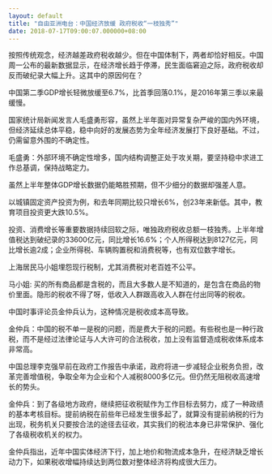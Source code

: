 ```yaml
---
layout: default
title: "自由亚洲电台：中国经济放缓 政府税收“一枝独秀”"
date: 2018-07-17T09:00:07.000000+08:00
---
```


按照传统观念，经济越差政府税收越少。但在中国体制下，两者却恰好相反。中国周一公布的最新数据显示，在经济增长趋于停滞，民生面临窘迫之际，政府税收却反而破纪录大幅上升。这其中的原因何在？

中国第二季GDP增长轻微放缓至6.7%，比首季回落0.1%，是2016年第三季以来最缓慢。

国家统计局新闻发言人毛盛勇形容，虽然上半年面对异常复杂严峻的国内外环境，但经济延续总体平稳，稳中向好的发展态势为全年经济发展打下良好基础。不过，仍需留意外围的不确定性。

毛盛勇：外部环境不确定性增多，国内结构调整正处于攻关期，要坚持稳中求进工作总基调，保持战略定力。

虽然上半年整体GDP增长数据仍能略胜预期，但不少细分的数据却强差人意。

以城镇固定资产投资为例，和去年同期比较只增长6%，创23年来新低。其中，教育项目投资更大跌10.5%。

投资、消费增长等重要数据持续回软之际，唯独政府税收总额一枝独秀。上半年增值税达到破纪录的33600亿元，同比增长16.6%；个人所得税达到8127亿元，同比增长逾2成；企业所得税、车辆购置税和消费税等，也有双位数字增长。

上海居民马小姐埋怨现行税制，尤其消费税对老百姓不公平。

马小姐:   买的所有商品都是含税的，而且大多数人是不知道的，是包含在商品的物价里面。隐形的税收不得了呀，低收入人群跟高收入人群在付出同等的税收。

中国时事评论员金仲兵认为，这种情况是税收成本高导致。

金仲兵：中国的税不单一是税的问题，而是费大于税的问题。有些税也是一种行政税，而不是经过法律论证与人大许可的合法税收，加上没有监督造成税收体系成本非常高。

中国总理李克强早前在政府工作报告中承诺，政府将进一步减轻企业税务负担，改革完善增值税，争取全年为企业和个人减税8000多亿元。但仍然无阻税收高速增长的势头。

金仲兵：到了各级地方政府，继续把征收税赋作为工作目标去努力，成了一种政绩的基本考核目标。提前纳税在前些年已经发生很多起了，就算没有提前纳税的行为出现，税务机关只要按合法的途径去征收，其实我们的税法本身已非常保护、强化了各级税收机关的权力。

金仲兵指出，近年中国实体经济下行，加上地价和物流成本急升，在经济缺乏增长动力下，如果税收增幅持续达到两位数对整体经济将构成很大压力。


